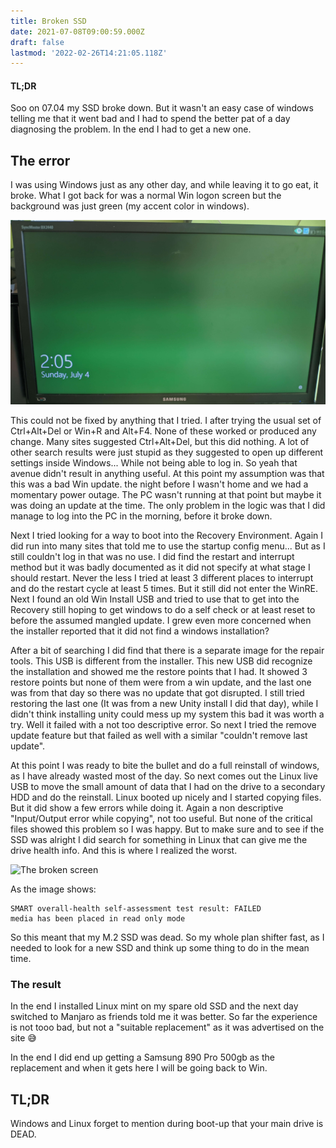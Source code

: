 ```yaml
---
title: Broken SSD
date: 2021-07-08T09:00:59.000Z
draft: false
lastmod: '2022-02-26T14:21:05.118Z'
---
```


#### TL;DR  
Soo on 07.04 my SSD broke down. But it wasn't an easy case of windows telling me that it went bad and I had to spend the better pat of a day diagnosing the problem.
In the end I had to get a new one.

## The error
I was using Windows just as any other day, and while leaving it to go eat, it broke. What I got back for was a normal Win logon screen but the background was just green (my accent color in windows).

![The broken screen](IMG_20210704_140526.jpg)

This could not be fixed by anything that I tried. I after trying the usual set of Ctrl+Alt+Del or Win+R and Alt+F4. None of these worked or produced any change. Many sites suggested Ctrl+Alt+Del, but this did nothing. A lot of other search results were just stupid as they suggested to open up different settings inside Windows... While not being able to log in. So yeah that avenue didn't result in anything useful.
At this point my assumption was that this was a bad Win update. the night before I wasn't home and we had a momentary power outage. The PC wasn't running at that point but maybe it was doing an update at the time. The only problem in the logic was that I did manage to log into the PC in the morning, before it broke down.
 
Next I tried looking for a way to boot into the Recovery Environment. Again I did run into many sites that told me to use the startup config menu... But as I still couldn't log in that was no use. I did find the restart and interrupt method but it was badly documented as it did not specify at what stage I should restart. Never the less I tried at least 3 different places to interrupt and do the restart cycle at least 5 times. But it still did not enter the WinRE. 
Next I found an old Win Install USB and tried to use that to get into the Recovery still hoping to get windows to do a self check or at least reset to before the assumed mangled update. I grew even more concerned when the installer reported that it did not find a windows installation? 

After a bit of searching I did find that there is a separate image for the repair tools. This USB is different from the installer. This new USB did recognize the installation and showed me the restore points that I had. It showed 3 restore points but none of them were from a win update, and the last one was from that day so there was no update that got disrupted. I still tried restoring the last one (It was from a new Unity install I did that day), while I didn't think installing unity could mess up my system this bad it was worth a try. Well it failed with a not too descriptive error. So next I tried the remove update feature but that failed as well with a similar "couldn't remove last update". 

At this point I was ready to bite the bullet and do a full reinstall of windows, as I have already wasted most of the day. So next comes out the Linux live USB to move the small amount of data that I had on the drive to a secondary HDD and do the reinstall. Linux booted up nicely and I started copying files. But it did show a few errors while doing it. Again a non descriptive "Input/Output error while copying", not too useful. But none of the critical files showed this problem so I was happy. But to make sure and to see if the SSD was alright I did search for something in Linux that can give me the drive health info. And this is where I realized the worst.

![The broken screen](IMG_20210704_232100.jpg)

As the image shows:
```
SMART overall-health self-assessment test result: FAILED
media has been placed in read only mode
```
So this meant that my M.2 SSD was dead. So my whole plan shifter fast, as I needed to look for a new SSD and think up some thing to do in the mean time.

### The result
In the end I installed Linux mint on my spare old SSD and the next day switched to Manjaro as friends told me it was better. So far the experience is not tooo bad, but not a "suitable replacement" as it was advertised on the site 😅

In the end I did end up getting a Samsung 890 Pro 500gb as the replacement and when it gets here I will be going back to Win.

## TL;DR
Windows and Linux forget to mention during boot-up that your main drive is DEAD.
